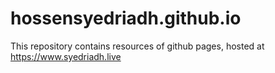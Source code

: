 # hossensyedriadh.github.io
This repository contains resources of github pages, hosted at https://www.syedriadh.live
